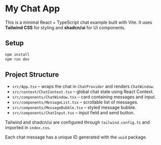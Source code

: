 # My Chat App

This is a minimal React + TypeScript chat example built with Vite. It uses **Tailwind CSS** for styling and **shadcn/ui** for UI components.

## Setup

```bash
npm install
npm run dev
```

## Project Structure

- `src/App.tsx` – wraps the chat in `ChatProvider` and renders `ChatWindow`.
- `src/context/ChatContext.tsx` – global chat state using React Context.
- `src/components/ChatWindow.tsx` – card containing messages and input.
- `src/components/MessageList.tsx` – scrollable list of messages.
- `src/components/MessageBubble.tsx` – styled message bubble.
- `src/components/ChatInput.tsx` – input field and send button.

Tailwind and shadcn/ui are configured through `tailwind.config.ts` and imported in `index.css`.

Each chat message has a unique ID generated with the `uuid` package.

